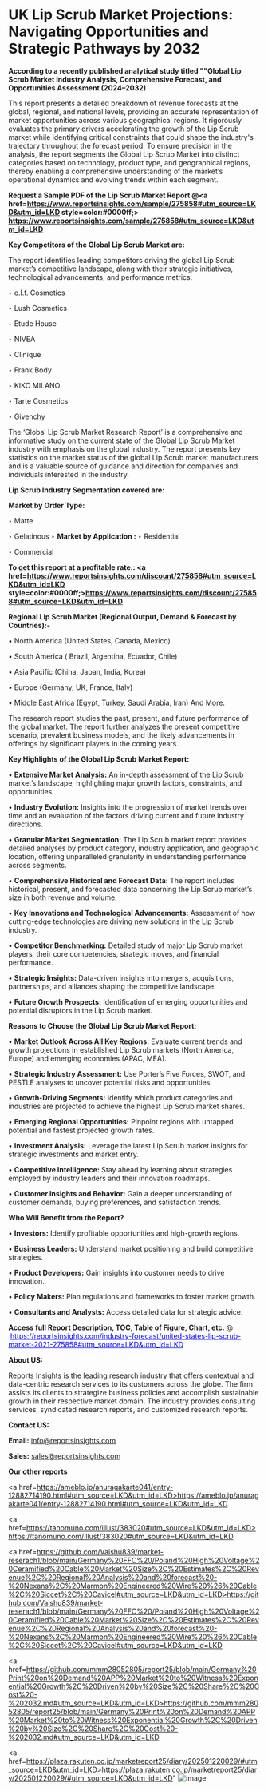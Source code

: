 # UK Lip Scrub Market Projections: Navigating Opportunities and Strategic Pathways by 2032

<strong>According to a recently published analytical study titled ""Global Lip Scrub Market Industry Analysis, Comprehensive Forecast, and Opportunities Assessment (2024–2032)</strong>

This report presents a detailed breakdown of revenue forecasts at the global, regional, and national levels, providing an accurate representation of market opportunities across various geographical regions. It rigorously evaluates the primary drivers accelerating the growth of the Lip Scrub market while identifying critical constraints that could shape the industry's trajectory throughout the forecast period. To ensure precision in the analysis, the report segments the Global Lip Scrub Market into distinct categories based on technology, product type, and geographical regions, thereby enabling a comprehensive understanding of the market’s operational dynamics and evolving trends within each segment.

<strong>Request a Sample PDF of the Lip Scrub Market Report </strong><strong>@<a href=https://www.reportsinsights.com/sample/275858#utm_source=LKD&utm_id=LKD style=color:#0000ff;> https://www.reportsinsights.com/sample/275858#utm_source=LKD&utm_id=LKD</a></strong></font>

<strong>Key Competitors of the Global Lip Scrub Market are:</strong>

The report identifies leading competitors driving the global Lip Scrub market’s competitive landscape, along with their strategic initiatives, technological advancements, and performance metrics.

‣ e.l.f. Cosmetics

‣ Lush Cosmetics

‣ Etude House

‣ NIVEA

‣ Clinique

‣ Frank Body

‣ KIKO MILANO

‣ Tarte Cosmetics

‣ Givenchy

The ‘Global Lip Scrub Market Research Report’ is a comprehensive and informative study on the current state of the Global Lip Scrub Market industry with emphasis on the global industry. The report presents key statistics on the market status of the global Lip Scrub market manufacturers and is a valuable source of guidance and direction for companies and individuals interested in the industry.

<strong>Lip Scrub Industry Segmentation covered are:</strong>

<strong>Market by Order Type: </strong>

‣ Matte

‣ Gelatinous
‣ 
<strong>Market by Application :</strong>
‣ Residential

‣ Commercial

<strong>To get this report at a profitable rate.: <a href=https://www.reportsinsights.com/discount/275858#utm_source=LKD&utm_id=LKD style=color:#0000ff;>https://www.reportsinsights.com/discount/275858#utm_source=LKD&utm_id=LKD</a></strong></font>

<strong>Regional Lip Scrub Market (Regional Output, Demand &amp; Forecast by Countries):-</strong>

• North America (United States, Canada, Mexico)

• South America ( Brazil, Argentina, Ecuador, Chile)

• Asia Pacific (China, Japan, India, Korea)

• Europe (Germany, UK, France, Italy)

• Middle East Africa (Egypt, Turkey, Saudi Arabia, Iran) And More.

The research report studies the past, present, and future performance of the global market. The report further analyzes the present competitive scenario, prevalent business models, and the likely advancements in offerings by significant players in the coming years.

<strong>Key Highlights of the Global Lip Scrub Market Report:</strong>

• <strong>Extensive Market Analysis:</strong> An in-depth assessment of the Lip Scrub market’s landscape, highlighting major growth factors, constraints, and opportunities.

• <strong>Industry Evolution:</strong> Insights into the progression of market trends over time and an evaluation of the factors driving current and future industry directions.

• <strong>Granular Market Segmentation:</strong> The Lip Scrub market report provides detailed analyses by product category, industry application, and geographic location, offering unparalleled granularity in understanding performance across segments.

• <strong>Comprehensive Historical and Forecast Data:</strong> The report includes historical, present, and forecasted data concerning the Lip Scrub market’s size in both revenue and volume.

• <strong>Key Innovations and Technological Advancements:</strong> Assessment of how cutting-edge technologies are driving new solutions in the Lip Scrub industry.

• <strong>Competitor Benchmarking:</strong> Detailed study of major Lip Scrub market players, their core competencies, strategic moves, and financial performance.

• <strong>Strategic Insights:</strong> Data-driven insights into mergers, acquisitions, partnerships, and alliances shaping the competitive landscape.

• <strong>Future Growth Prospects:</strong> Identification of emerging opportunities and potential disruptors in the Lip Scrub market.

<strong>Reasons to Choose the Global Lip Scrub Market Report:</strong>

• <strong>Market Outlook Across All Key Regions:</strong> Evaluate current trends and growth projections in established Lip Scrub markets (North America, Europe) and emerging economies (APAC, MEA).

• <strong>Strategic Industry Assessment:</strong> Use Porter’s Five Forces, SWOT, and PESTLE analyses to uncover potential risks and opportunities.

• <strong>Growth-Driving Segments:</strong> Identify which product categories and industries are projected to achieve the highest Lip Scrub market shares.

• <strong>Emerging Regional Opportunities:</strong> Pinpoint regions with untapped potential and fastest projected growth rates.

• <strong>Investment Analysis:</strong> Leverage the latest Lip Scrub market insights for strategic investments and market entry.

• <strong>Competitive Intelligence:</strong> Stay ahead by learning about strategies employed by industry leaders and their innovation roadmaps.

• <strong>Customer Insights and Behavior:</strong> Gain a deeper understanding of customer demands, buying preferences, and satisfaction trends.

<strong>Who Will Benefit from the Report?</strong>

• <strong>Investors:</strong> Identify profitable opportunities and high-growth regions.

• <strong>Business Leaders:</strong> Understand market positioning and build competitive strategies.

• <strong>Product Developers:</strong> Gain insights into customer needs to drive innovation.

• <strong>Policy Makers:</strong> Plan regulations and frameworks to foster market growth.

• <strong>Consultants and Analysts:</strong> Access detailed data for strategic advice.
</ul>
<strong>Access full Report Description, TOC, Table of Figure, Chart, etc. </strong>@  <a href=https://reportsinsights.com/industry-forecast/united-states-lip-scrub-market-2021-275858#utm_source=LKD&utm_id=LKD style=color:#0000ff;>https://reportsinsights.com/industry-forecast/united-states-lip-scrub-market-2021-275858#utm_source=LKD&utm_id=LKD</a></font>

<strong><strong>About US</strong>:</strong>

Reports Insights is the leading research industry that offers contextual and data-centric research services to its customers across the globe. The firm assists its clients to strategize business policies and accomplish sustainable growth in their respective market domain. The industry provides consulting services, syndicated research reports, and customized research reports.

<strong>Contact US:</strong>

<p class=""""><b>Email:</b> <a href=mailto:info@reportsinsights.com>info@reportsinsights.com</a></p>
<p class=""""><b>Sales:</b> <a href=mailto:sales@reportsinsights.com>sales@reportsinsights.com</a></p>

<strong>Our other reports</strong>

<a href=https://ameblo.jp/anuragakarte041/entry-12882714190.html#utm_source=LKD&utm_id=LKD>https://ameblo.jp/anuragakarte041/entry-12882714190.html#utm_source=LKD&utm_id=LKD</a>

<a href=https://tanomuno.com/illust/383020#utm_source=LKD&utm_id=LKD>https://tanomuno.com/illust/383020#utm_source=LKD&utm_id=LKD</a>

<a href=https://github.com/Vaishu839/market-reserach1/blob/main/Germany%20FFC%20/Poland%20High%20Voltage%20Ceramified%20Cable%20Market%20Size%2C%20Estimates%2C%20Revenue%2C%20Regional%20Analysis%20and%20forecast%20-%20Nexans%2C%20Marmon%20Engineered%20Wire%20%26%20Cable%2C%20Siccet%2C%20Cavicel#utm_source=LKD&utm_id=LKD>https://github.com/Vaishu839/market-reserach1/blob/main/Germany%20FFC%20/Poland%20High%20Voltage%20Ceramified%20Cable%20Market%20Size%2C%20Estimates%2C%20Revenue%2C%20Regional%20Analysis%20and%20forecast%20-%20Nexans%2C%20Marmon%20Engineered%20Wire%20%26%20Cable%2C%20Siccet%2C%20Cavicel#utm_source=LKD&utm_id=LKD</a>

<a href=https://github.com/mmm28052805/report25/blob/main/Germany%20Print%20on%20Demand%20APP%20Market%20to%20Witness%20Exponential%20Growth%2C%20Driven%20by%20Size%2C%20Share%2C%20Cost%20-%202032.md#utm_source=LKD&utm_id=LKD>https://github.com/mmm28052805/report25/blob/main/Germany%20Print%20on%20Demand%20APP%20Market%20to%20Witness%20Exponential%20Growth%2C%20Driven%20by%20Size%2C%20Share%2C%20Cost%20-%202032.md#utm_source=LKD&utm_id=LKD</a>

<a href=https://plaza.rakuten.co.jp/marketreport25/diary/202501220029/#utm_source=LKD&utm_id=LKD>https://plaza.rakuten.co.jp/marketreport25/diary/202501220029/#utm_source=LKD&utm_id=LKD</a>"
![image](https://github.com/user-attachments/assets/6c836d23-06ef-47c6-ba76-eb531bbef766)
